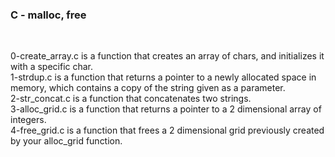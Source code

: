 <h3>C - malloc, free</h3><br />

0-create_array.c is a function that creates an array of chars, and initializes it with a specific char.<br />
1-strdup.c is a function that returns a pointer to a newly allocated space in memory, which contains a copy of the string given as a parameter.<br />
2-str_concat.c is a function that concatenates two strings.<br />
3-alloc_grid.c is a function that returns a pointer to a 2 dimensional array of integers.<br />
4-free_grid.c is a function that frees a 2 dimensional grid previously created by your alloc_grid function.<br />